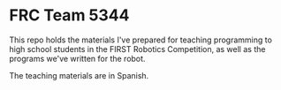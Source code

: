 # FRC Team 5344

This repo holds the materials I've prepared for teaching programming to
high school students in the FIRST Robotics Competition, as well as the
programs we've written for the robot.

The teaching materials are in Spanish.
